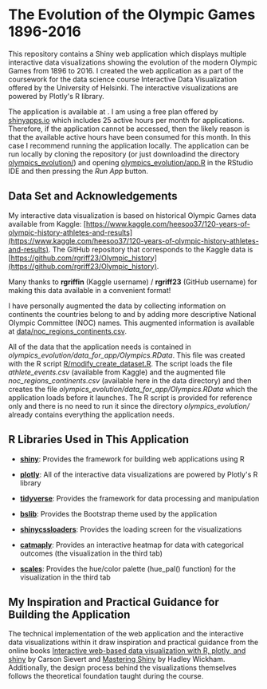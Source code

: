 # The Evolution of the Olympic Games 1896-2016

This  repository contains a Shiny web application which displays multiple interactive data visualizations showing the evolution of the modern Olympic Games from 1896 to 2016. I created the web application as a part of the coursework for the data science course Interactive Data Visualization offered by the University of Helsinki. The interactive visualizations are powered by Plotly's R library.

The application is available at [](). I am using a free plan offered by [shinyapps.io](https://www.shinyapps.io/) which includes 25 active hours per month for applications. Therefore, if the application cannot be accessed, then the likely reason is that the available active hours have been consumed for this month. In this case I recommend running the application locally. The application can be run locally by cloning the repository (or just downloadind the directory [olympics_evolution/](olympics_evolution/)) and opening [olympics_evolution/app.R](olympics_evolution/app.R) in the RStudio IDE and then pressing the *Run App* button.

## Data Set and Acknowledgements

My interactive data visualization is based on historical Olympic Games data available from Kaggle: [https://www.kaggle.com/heesoo37/120-years-of-olympic-history-athletes-and-results](https://www.kaggle.com/heesoo37/120-years-of-olympic-history-athletes-and-results). The GitHub repository that corresponds to the Kaggle data is [https://github.com/rgriff23/Olympic_history](https://github.com/rgriff23/Olympic_history).

Many thanks to **rgriffin** (Kaggle username) / **rgriff23** (GitHub username) for making this data available in a convenient format!

I have personally augmented the data by collecting information on continents the countries belong to and by adding more descriptive National Olympic Committee (NOC) names. This augmented information is available at [data/noc_regions_continents.csv](data/noc_regions_continents.csv).

All of the data that the application needs is contained in *olympics_evolution/data_for_app/Olympics.RData*. This file was created with the R script [R/modify_create_dataset.R](R/modify_create_dataset.R). The script loads the file *athlete_events.csv* (available from Kaggle) and the augmented file *noc_regions_continents.csv* (available here in the data directory) and then creates the file *olympics_evolution/data_for_app/Olympics.RData* which the application loads before it launches. The R script is provided for reference only and there is no need to run it since the directory *olympics_evolution/* already contains everything the application needs.

## R Libraries Used in This Application

- **[shiny](https://shiny.rstudio.com/)**: Provides the framework for building web applications using R

- **[plotly](https://plotly.com/r/)**: All of the interactive data visualizations are powered by Plotly's R library

- **[tidyverse](https://www.tidyverse.org/)**: Provides the framework for data processing and manipulation

- **[bslib](https://rstudio.github.io/bslib/)**: Provides the Bootstrap theme used by the application

- **[shinycssloaders](https://github.com/daattali/shinycssloaders)**: Provides the loading screen for the visualizations

- **[catmaply](https://cran.r-project.org/web/packages/catmaply/vignettes/catmaply.html)**: Provides an interactive heatmap for data with categorical outcomes (the visualization in the third tab)

- **[scales](https://scales.r-lib.org/)**: Provides the hue/color palette (hue_pal() function) for the visualization in the third tab

## My Inspiration and Practical Guidance for Building the Application

The technical implementation of the web application and the interactive data visualizations within it draw inspiration and practical guidance from the online books [Interactive web-based data visualization with R, plotly, and shiny](https://plotly-r.com/) by Carson Sievert and [Mastering Shiny](https://mastering-shiny.org/) by Hadley Wickham. Additionally, the design process behind the visualizations themselves follows the theoretical foundation taught during the course.
